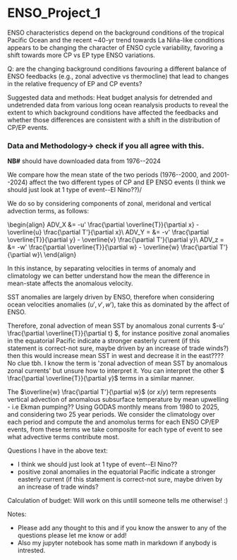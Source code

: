 # ENSO_Project_1


ENSO characteristics depend on the background conditions of the tropical Pacific Ocean and the recent ~40-yr trend towards La Niña-like conditions appears to be changing the character of ENSO cycle variability, favoring a shift towards more CP vs EP type ENSO variations. 

Q: are the changing background conditions favouring a different balance of ENSO feedbacks (e.g., zonal advective vs thermocline) that lead to changes in the relative frequency of EP and CP events? 


Suggested data and methods: Heat budget analysis for detrended and undetrended data from various long ocean reanalysis products to reveal the extent to which background conditions have affected the feedbacks and whether those differences are consistent with a shift in the distribution of CP/EP events.

### Data and Methodology-> check if you all agree with this.

**NB#** should have downloaded data from 1976--2024

We compare how the mean state of the two periods (1976--2000, and 2001--2024) affect the two different types of CP and EP ENSO events (I think we should just look at 1 type of event--El Nino??)/ 

We do so by considering components of zonal, meridonal and vertical advection terms, as follows:


\begin{align}
    ADV_X &= -u' \frac{\partial \overline{T}}{\partial x} - \overline{u} \frac{\partial T'}{\partial x}\\
    ADV_Y = &= -v' \frac{\partial \overline{T}}{\partial y} - \overline{v} \frac{\partial T'}{\partial y}\\
    ADV_z = &= -w' \frac{\partial \overline{T}}{\partial w} - \overline{w} \frac{\partial T'}{\partial w}\\
\end{align}

In this instance, by separating velocities in terms of anomaly and climatology we can better understand how the mean the difference in mean-state affects the anomalous velocity.

SST anomalies are largely driven by ENSO, therefore when considering ocean velocities anomalies ($u',v',w'$), take this as dominated by the affect of ENSO.

Therefore, zonal advection of mean SST by anomalous zonal currents $-u' \frac{\partial \overline{T}}{\partial t} $, for instance positive zonal anomalies in the equatorial Pacific indicate a stronger easterly current (if this statement is correct-not sure, maybe driven by an increase of trade winds?) then this would increase mean SST in west and decrease it in the east???? No clue tbh. I know the term is 'zonal advection of mean SST by anomalous zonal currents' but unsure how to interpret it. You can interpret the other $ \frac{\partial \overline{T}}{\partial y}$  terms in a similar manner.

The $\overline{w} \frac{\partial T'}{\partial w}$ (or $x/y$) term represents vertical advection of anomalous subsurface temperature by mean upwelling - i.e Ekman pumping??
Using GODAS monthly means from 1980 to 2025, and considering two 25 year periods. We consider the climatology over each period and compute the and anomolus terms for each ENSO CP/EP events, from these terms we take composite for each type of event to see what advective terms contribute most.

Questions I have in the above text: 
- I think we should just look at 1 type of event--El Nino??
- positive zonal anomalies in the equatorial Pacific indicate a stronger easterly current (if this statement is correct-not sure, maybe driven by an increase of trade winds?
  

Calculation of budget:
Will work on this untill someone tells me otherwise! :)

Notes: 

- Please add any thought to this and if you know the answer to any of the questions please let me know or add!
- Also my jupyter notebook has some math in markdown if anybody is intrested.
